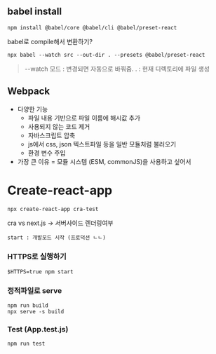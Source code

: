 

## babel install
```
npm install @babel/core @babel/cli @babel/preset-react 
 ```


 babel로 compile해서 변환하기?

```
npx babel --watch src --out-dir . --presets @babel/preset-react 
```
> --watch 모드 : 변경되면 자동으로 바꿔줌.
> . : 현재 디렉토리에 파일 생성


## Webpack

- 다양한 기능
    - 파일 내용 기반으로 파일 이름에 해시값 추가
    - 사용되지 않는 코드 제거
    - 자바스크립트 압축
    - js에서 css, json 텍스트파일 등을 일반 모듈처럼 불러오기
    - 환경 변수 주입
- 가장 큰 이유 = 모듈 시스템 (ESM, commonJS)을 사용하고 싶어서


# Create-react-app

```bash
npx create-react-app cra-test
```

cra vs next.js
-> 서버사이드 렌더링여부

```
start : 개발모드 시작 (프로덕션 ㄴㄴ)
```

### HTTPS로 실행하기
```
$HTTPS=true npm start
```

### 정적파일로 serve
```
npm run build
npx serve -s build
```

### Test (App.test.js)
```
npm run test
```

